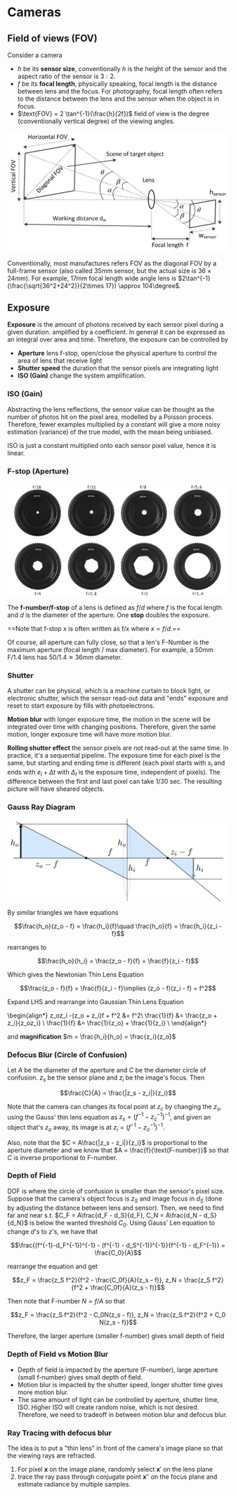 # Cameras

## Field of views (FOV)

Consider a camera
- $h$ be its __sensor size__, conventionally $h$ is the height of the sensor and the aspect ratio of the sensor is $3:2$. 
- $f$ be its __focal length__, physically speaking, focal length is the distance between lens and the focus. For photography, focal length often refers to the distance between the lens and the sensor when the object is in focus. 
- $\text{FOV} = 2 \tan^{-1}(\frac{h}{2f})$ field of view is the degree (conventionally vertical degree) of the viewing angles. 

![FoV](./assets/fov.jpg)

Conventionally, most manufactures refers FOV as the diagonal FOV by a full-frame sensor (also called 35mm sensor, but the actual size is $36\times 24$mm). For example, $17$mm focal length wide angle lens is $2\tan^{-1}(\frac{\sqrt{36^2+24^2}}{2\times 17}) \approx 104\degree$.


## Exposure

__Exposure__ is the amount of photons received by each sensor pixel during a given duration. amplified by a coefficient. In general it can be expressed as an integral over area and time. Therefore, the exposure can be controlled by 

- __Aperture__ lens f-stop, open/close the physical aperture to control the area of lens that receive light
- __Shutter speed__ the duration that the sensor pixels are integrating light
- __ISO (Gain)__ change the system amplification. 

### ISO (Gain)

Abstracting the lens reflections, the sensor value can be thought as the number of photos hit on the pixel area, modelled by a Poisson process. Therefore, fewer examples multiplied by a constant will give a more noisy estimation (variance) of the true model, with the mean being unbiased. 

ISO is just a constant multiplied onto each sensor pixel value, hence it is linear. 

### F-stop (Aperture)

![aperture](./assets/aperture.jpg)

The __f-number/f-stop__ of a lens is defined as $f/d$ where $f$ is the focal length and $d$ is the diameter of the aperture. One __stop__ doubles the exposure. 

==Note that f-stop $x$ is often written as f/x where $x = f/d$.==

Of course, all aperture can fully close, so that a len's F-Number is the maximum aperture (focal length / max diameter). For example, a 50mm F/1.4 lens has $50/1.4\approx 36$mm diameter. 

### Shutter
A shutter can be physical, which is a machine curtain to block light, or electronic shutter, which the sensor read-out data and "ends" exposure and reset to start exposure by fills with photoelectrons. 

__Motion blur__ with longer exposure time, the motion in the scene will be integrated over time with changing positions. Therefore, given the same motion, longer exposure time will have more motion blur. 

__Rolling shutter effect__ the sensor pixels are not read-out at the same time. In practice, it's a sequential pipeline. The exposure time for each pixel is the same, but starting and ending time is different (each pixel starts with $s_i$ and ends with $e_i+\Delta t$ with $\Delta_t$ is the exposure time, independent of pixels). The difference between the first and last pixel can take $1/30$ sec. The resulting picture will have sheared objects. 

### Gauss Ray Diagram
![Gauss ray diagram](./assets/gauss_ray.jpg)

By similar triangles we have equations 

$$\frac{h_o}{z_o - f} = \frac{h_i}{f}\quad \frac{h_o}{f} = \frac{h_i}{z_i - f}$$

rearranges to 

$$\frac{h_o}{h_i} = \frac{z_o - f}{f} = \frac{f}{z_i - f}$$

Which gives the Newtonian Thin Lens Equation

$$\frac{z_o - f}{f} = \frac{f}{z_i - f}\implies (z_o - f)(z_i - f) = f^2$$

Expand LHS and rearrange into Gaussian Thin Lens Equation

\begin{align*}
z_oz_i -(z_o + z_i)f + f^2 &= f^2\\
\frac{1}{f} &= \frac{z_o + z_i}{z_oz_i} \\
\frac{1}{f} &= \frac{1}{z_o} + \frac{1}{z_i} \\
\end{align*}

and __magnification__ $m = \frac{h_i}{h_o} = \frac{z_i}{z_o}$


### Defocus Blur (Circle of Confusion)
Let $A$ be the diameter of the aperture and $C$ be the diameter circle of confusion. $z_s$ be the sensor plane and $z_i$ be the image's focus. Then 

$$\frac{C}{A} = \frac{|z_s - z_i|}{z_i}$$

Note that the camera can changes its focal point at $z_c$ by changing the $z_s$, using the Gauss' thin lens equation as $z_s = (f^{-1} - z_c^{-1})^{-1}$, and given an object that's $z_o$ away, its image is at $z_i = (f^{-1} - z_o^{-1})^{-1}$.

Also, note that the $C = A\frac{|z_s - z_i|}{z_i}$ is proportional to the aperture diameter and we know that $A = \frac{f}{\text{F-number}}$ so that $C$ is inverse proportional to F-number. 

### Depth of Field
DOF is where the circle of confusion is smaller than the sensor's pixel size. Suppose that the camera's object focus is $z_S$ and image focus in $d_S$ (done by adjusting the distance between lens and sensor). Then, we need to find far and near s.t. $C_F = A\frac{d_F - d_S}{d_F}, C_N = A\frac{d_N - d_S}{d_N}$ is below the wanted threshold $C_0$. Using Gauss' Len equation to change $d$'s to $z$'s, we have that 

$$\frac{(f^{-1}-d_F^{-1})^{-1} - (f^{-1} - d_S^{-1})^{-1}}{f^{-1} - d_F^{-1}} = \frac{C_0}{A}$$

rearrange the equation and get 

$$z_F = \frac{z_S f^2}{f^2 - \frac{C_0f}{A}(z_s - f)}, z_N =  \frac{z_S f^2}{f^2 + \frac{C_0f}{A}(z_s - f)}$$

Then note that F-number $N = f/A$ so that 

$$z_F = \frac{z_S f^2}{f^2 - C_0N(z_s - f)}, z_N =  \frac{z_S f^2}{f^2 + C_0 N(z_s - f)}$$

Therefore, the larger aperture (smaller f-number) gives small depth of field
### Depth of Field vs Motion Blur
- Depth of field is impacted by the aperture (F-number), large aperture (small f-number) gives small depth of field. 
- Motion blur is impacted by the shutter speed, longer shutter time gives more motion blur. 
- The same amount of light can be controlled by aperture, shutter time, ISO. Higher ISO will create random noise, which is not desired. Therefore, we need to tradeoff in between motion blur and defocus blur. 

### Ray Tracing with defocus blur

The idea is to put a "thin lens" in front of the camera's image plane so that the viewing rays are refracted. 

1. For pixel $\mathbf x$ on the image plane, randomly select $\mathbf x'$ on the lens plane
2. trace the ray pass through conjugate point $\mathbf x''$ on the focus plane and estimate radiance by multiple samples. 